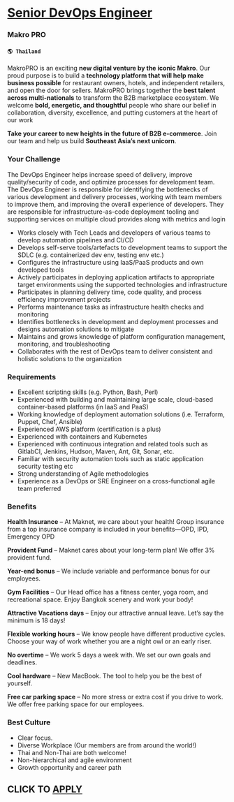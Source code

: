 # [Senior DevOps Engineer](https://www.remotewlb.com/apply/senior-devops-engineer-72346)  
### Makro PRO  
#### `🌎 Thailand`  

MakroPRO is an exciting **new digital venture by the iconic Makro**. Our proud purpose is to build a **technology platform that will help make business possible** for restaurant owners, hotels, and independent retailers, and open the door for sellers. MakroPRO brings together the **best talent across multi-nationals** to transform the B2B marketplace ecosystem. We welcome **bold, energetic, and thoughtful** people who share our belief in collaboration, diversity, excellence, and putting customers at the heart of our work  
  
 **Take your career to new heights in the future of B2B e-commerce**. Join our team and help us build **Southeast Asia’s next unicorn**.

### Your Challenge

The DevOps Engineer helps increase speed of delivery, improve quality/security of code, and optimize processes for development team. The DevOps Engineer is responsible for identifying the bottlenecks of various development and delivery processes, working with team members to improve them, and improving the overall experience of developers. They are responsible for infrastructure-as-code deployment tooling and supporting services on multiple cloud provides along with metrics and login

  * Works closely with Tech Leads and developers of various teams to develop automation pipelines and CI/CD
  * Develops self-serve tools/artefacts to development teams to support the SDLC (e.g. containerized dev env, testing env etc.)
  * Configures the infrastructure using IaaS/PaaS products and own developed tools
  * Actively participates in deploying application artifacts to appropriate target environments using the supported technologies and infrastructure
  * Participates in planning delivery time, code quality, and process efficiency improvement projects
  * Performs maintenance tasks as infrastructure health checks and monitoring
  * Identifies bottlenecks in development and deployment processes and designs automation solutions to mitigate
  * Maintains and grows knowledge of platform configuration management, monitoring, and troubleshooting
  * Collaborates with the rest of DevOps team to deliver consistent and holistic solutions to the organization

### Requirements

  * Excellent scripting skills (e.g. Python, Bash, Perl)
  * Experienced with building and maintaining large scale, cloud-based container-based platforms (in IaaS and PaaS)
  * Working knowledge of deployment automation solutions (i.e. Terraform, Puppet, Chef, Ansible)
  * Experienced AWS platform (certification is a plus)
  * Experienced with containers and Kubernetes
  * Experienced with continuous integration and related tools such as GitlabCI, Jenkins, Hudson, Maven, Ant, Git, Sonar, etc.
  * Familiar with security automation tools such as static application security testing etc
  * Strong understanding of Agile methodologies
  * Experience as a DevOps or SRE Engineer on a cross-functional agile team preferred  

### Benefits

 **Health Insurance** – At Maknet, we care about your health! Group insurance from a top insurance company is included in your benefits—OPD, IPD, Emergency OPD

 **Provident Fund** – Maknet cares about your long-term plan! We offer 3% provident fund.

 **Year-end bonus** – We include variable and performance bonus for our employees.

**Gym Facilities** – Our Head office has a fitness center, yoga room, and recreational space. Enjoy Bangkok scenery and work your body!

 **Attractive Vacations days** – Enjoy our attractive annual leave. Let’s say the minimum is 18 days!

 **Flexible working hours** – We know people have different productive cycles. Choose your way of work whether you are a night owl or an early riser.

**No overtime** – We work 5 days a week with. We set our own goals and deadlines.

 **Cool hardware** – New MacBook. The tool to help you be the best of yourself.

 **Free car parking space** – No more stress or extra cost if you drive to work. We offer free parking space for our employees.

### Best Culture

  * Clear focus.
  * Diverse Workplace (Our members are from around the world!)
  * Thai and Non-Thai are both welcome!
  * Non-hierarchical and agile environment
  * Growth opportunity and career path

  
## CLICK TO [APPLY](https://www.remotewlb.com/apply/senior-devops-engineer-72346)

